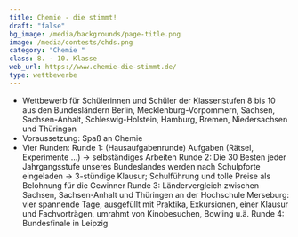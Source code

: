 ```yaml
---
title: Chemie - die stimmt!
draft: "false"
bg_image: /media/backgrounds/page-title.png
image: /media/contests/chds.png
category: "Chemie "
class: 8. - 10. Klasse
web_url: https://www.chemie-die-stimmt.de/
type: wettbewerbe
---
```

* Wettbewerb für Schülerinnen und Schüler der Klassenstufen 8 bis 10 aus den
  Bundesländern Berlin, Mecklenburg-Vorpommern, Sachsen, Sachsen-Anhalt,
  Schleswig-Holstein, Hamburg, Bremen, Niedersachsen und Thüringen
* Voraussetzung: Spaß an Chemie
* Vier Runden:
  Runde 1: (Hausaufgabenrunde) Aufgaben (Rätsel, Experimente …) → selbständiges
   Arbeiten
  Runde 2: Die 30 Besten jeder Jahrgangsstufe unseres Bundeslandes werden nach
   Schulpforte eingeladen → 3-stündige Klausur; Schulführung und tolle Preise als
   Belohnung für die Gewinner
  Runde 3: Ländervergleich zwischen Sachsen, Sachsen-Anhalt und Thüringen an der
   Hochschule Merseburg: vier spannende Tage, ausgefüllt mit Praktika,
   Exkursionen, einer Klausur und Fachvorträgen, umrahmt von Kinobesuchen,
   Bowling u.ä.
  Runde 4: Bundesfinale in Leipzig